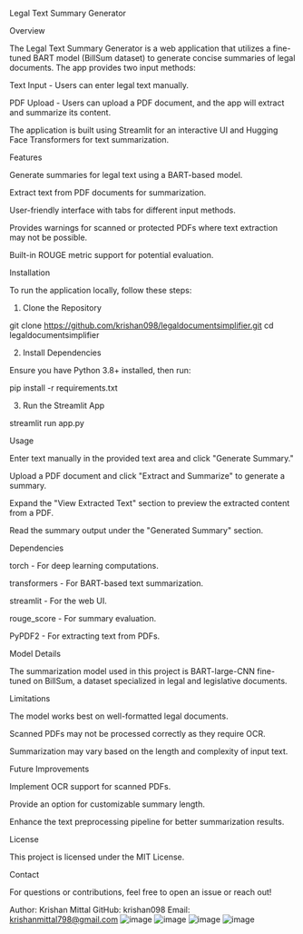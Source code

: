 Legal Text Summary Generator

Overview

The Legal Text Summary Generator is a web application that utilizes a fine-tuned BART model (BillSum dataset) to generate concise summaries of legal documents. The app provides two input methods:

Text Input - Users can enter legal text manually.

PDF Upload - Users can upload a PDF document, and the app will extract and summarize its content.

The application is built using Streamlit for an interactive UI and Hugging Face Transformers for text summarization.

Features

Generate summaries for legal text using a BART-based model.

Extract text from PDF documents for summarization.

User-friendly interface with tabs for different input methods.

Provides warnings for scanned or protected PDFs where text extraction may not be possible.

Built-in ROUGE metric support for potential evaluation.

Installation

To run the application locally, follow these steps:

1. Clone the Repository

git clone https://github.com/krishan098/legaldocumentsimplifier.git
cd legaldocumentsimplifier

2. Install Dependencies

Ensure you have Python 3.8+ installed, then run:

pip install -r requirements.txt

3. Run the Streamlit App

streamlit run app.py

Usage

Enter text manually in the provided text area and click "Generate Summary."

Upload a PDF document and click "Extract and Summarize" to generate a summary.

Expand the "View Extracted Text" section to preview the extracted content from a PDF.

Read the summary output under the "Generated Summary" section.

Dependencies

torch - For deep learning computations.

transformers - For BART-based text summarization.

streamlit - For the web UI.

rouge_score - For summary evaluation.

PyPDF2 - For extracting text from PDFs.

Model Details

The summarization model used in this project is BART-large-CNN fine-tuned on BillSum, a dataset specialized in legal and legislative documents.

Limitations

The model works best on well-formatted legal documents.

Scanned PDFs may not be processed correctly as they require OCR.

Summarization may vary based on the length and complexity of input text.

Future Improvements

Implement OCR support for scanned PDFs.

Provide an option for customizable summary length.

Enhance the text preprocessing pipeline for better summarization results.

License

This project is licensed under the MIT License.

Contact

For questions or contributions, feel free to open an issue or reach out!

Author: Krishan Mittal
GitHub: krishan098
Email: krishanmittal798@gmail.com
![image](https://github.com/user-attachments/assets/c4b233ee-e09b-47a0-8623-ad5a05caa39b)
![image](https://github.com/user-attachments/assets/6b41362d-82b9-4a5a-af07-9511e1949199)
![image](https://github.com/user-attachments/assets/eace5b30-b497-4c02-a8d1-01786bcd54c6)
![image](https://github.com/user-attachments/assets/e779df9b-723b-40c5-9227-0f8f950bbffc)


